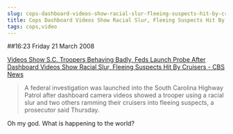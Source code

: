 ```yaml
---
slug: cops-dashboard-videos-show-racial-slur-fleeing-suspects-hit-by-cruisers
title: Cops Dashboard Videos Show Racial Slur, Fleeing Suspects Hit By Cruisers
tags: cops,video
---
```


##16:23 Friday 21 March 2008


[Videos Show S.C. Troopers Behaving Badly, Feds Launch Probe After Dashboard Videos Show Racial Slur, Fleeing Suspects Hit By Cruisers - CBS News](http://www.cbsnews.com/stories/2008/03/20/national/main3955101.shtml?source=RSSattr=HOME_3955101)


> A federal investigation was launched into the South Carolina Highway Patrol after dashboard camera videos showed a trooper using a racial slur and two others ramming their cruisers into fleeing suspects, a prosecutor said Thursday.


Oh my god.  What is happening to the world?
